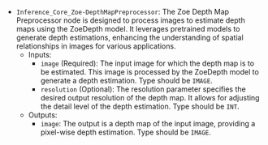 - `Inference_Core_Zoe-DepthMapPreprocessor`: The Zoe Depth Map Preprocessor node is designed to process images to estimate depth maps using the ZoeDepth model. It leverages pretrained models to generate depth estimations, enhancing the understanding of spatial relationships in images for various applications.
    - Inputs:
        - `image` (Required): The input image for which the depth map is to be estimated. This image is processed by the ZoeDepth model to generate a depth estimation. Type should be `IMAGE`.
        - `resolution` (Optional): The resolution parameter specifies the desired output resolution of the depth map. It allows for adjusting the detail level of the depth estimation. Type should be `INT`.
    - Outputs:
        - `image`: The output is a depth map of the input image, providing a pixel-wise depth estimation. Type should be `IMAGE`.
